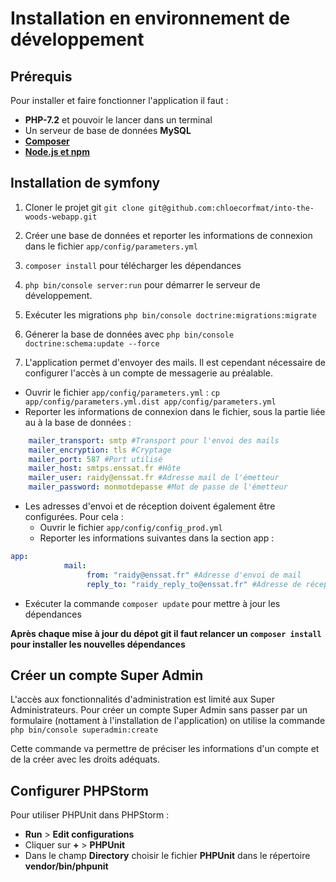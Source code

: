 # Installation en environnement de développement



## Prérequis

Pour installer et faire fonctionner l'application il faut :

- **PHP-7.2** et pouvoir le lancer dans un terminal
- Un serveur de base de données **MySQL** 
- **[Composer](https://getcomposer.org/)** 
- **[Node.js et npm](https://nodejs.org)**

 

## Installation de symfony

1. Cloner le projet git `git clone git@github.com:chloecorfmat/into-the-woods-webapp.git` 

2. Créer une base de données et reporter les informations de connexion dans le fichier `app/config/parameters.yml`

3. `composer install` pour télécharger les dépendances

4. `php bin/console server:run` pour démarrer le serveur de développement.

5. Exécuter les migrations `php bin/console doctrine:migrations:migrate`

6. Génerer la base de données avec `php bin/console doctrine:schema:update --force` 

7. L'application permet d'envoyer des mails. Il est cependant nécessaire de configurer l'accès à un compte de messagerie au préalable. 
  
  * Ouvrir le fichier `app/config/parameters.yml` : `cp app/config/parameters.yml.dist app/config/parameters.yml`
  * Reporter les informations de connexion dans le fichier, sous la partie liée au à la base de données :
```yaml
    mailer_transport: smtp #Transport pour l'envoi des mails
    mailer_encryption: tls #Cryptage 
    mailer_port: 587 #Port utilisé
    mailer_host: smtps.enssat.fr #Hôte
    mailer_user: raidy@enssat.fr #Adresse mail de l'émetteur
    mailer_password: monmotdepasse #Mot de passe de l'émetteur
```

  * Les adresses d'envoi et de réception doivent également être configurées. Pour cela : 
    * Ouvrir le fichier `app/config/config_prod.yml`
    * Reporter les informations suivantes dans la section app :
```yaml
app:
            mail:
                 from: "raidy@enssat.fr" #Adresse d'envoi de mail
                 reply_to: "raidy_reply_to@enssat.fr" #Adresse de réception de mail
```

  * Exécuter la commande `composer update` pour mettre à jour les dépendances

**Après chaque mise à jour du dépot git il faut relancer un  `composer install` pour installer les nouvelles dépendances** 


## Créer un compte Super Admin

L'accès aux fonctionnalités d'administration est limité aux Super Administrateurs. Pour créer un compte Super Admin sans passer par un formulaire (nottament à l'installation de l'application) on utilise la commande `php bin/console superadmin:create`

Cette commande va permettre de préciser les informations d'un compte et de la créer avec les droits adéquats.


## Configurer PHPStorm

Pour utiliser PHPUnit dans PHPStorm :

- **Run** > **Edit configurations** 
- Cliquer sur **+**  > **PHPUnit**  
- Dans le champ **Directory** choisir le fichier **PHPUnit** dans le répertoire **vendor/bin/phpunit** 
